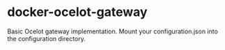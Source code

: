 # docker-ocelot-gateway
Basic Ocelot gateway implementation. Mount your configuration.json into the configuration directory.
